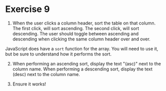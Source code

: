 # Exercise 9

1. When the user clicks a column header, sort the table on that column. The first click, will sort ascending. The second click, will sort descending. The user should toggle between ascending and descending when clicking the same column header over and over.

JavaScript does have a `sort` function for the array. You will need to use it, but be sure to understand how it performs the sort.

2. When performing an ascending sort, display the text "(asc)" next to the column name. When performing a descending sort, display the text (desc) next to the column name.

3. Ensure it works!